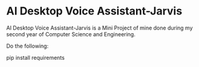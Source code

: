 # AI Desktop Voice Assistant-Jarvis
 AI Desktop Voice Assistant-Jarvis is a Mini Project of mine done during my second year of Computer Science and Engineering.

Do the following:

pip install requirements